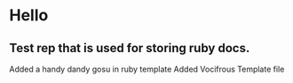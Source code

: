 # Hello
## Test rep that is used for storing ruby docs.

Added a handy dandy gosu in ruby template
Added Vocifrous Template file
